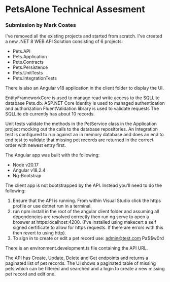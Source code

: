 # PetsAlone Technical Assesment

### Submission by Mark Coates

I've removed all the existing projects and started from scratch.
I've created a new .NET 8 WEB API Solution consisting of 6 projects:

- Pets.API
- Pets.Application
- Pets.Contracts
- Pets.Persistence
- Pets.UnitTests
- Pets.IntegrationTests

There is also an Angular v18 application in the client folder to display the UI.

EntityFrameworkCore is used to manage read write access to the SQLLite database Pets.db.
ASP.NET Core Identity is used to managed authentication and authorization
FluentValidation library is used to validate requests
The SQLLite db currently has about 10 records.

Unit tests validate the methods in the PetService class in the Application project mocking out the calls to the database repositories.
An Integration test is configured to run against an in memory database and does an end to end test to validate that missing pet
records are returned in the correct order with newest entry first.

The Angular app was built with the following:

- Node v20.17
- Angular v18.2.4
- Ng-Bootstrap

The client app is not bootstrapped by the API. Instead you'll need to do the following:

1. Ensure that the API is running. From within Visual Studio click the https profile or use dotnet run in a terminal.
2. run npm install in the root of the angular client folder and assuming all dependencies are resolved correctly
   then run ng serve to open a broswer at https:localhost:4200.
   (I've installed using makecert a self signed certificate to allow for https requests. If there are errors with this then revert to using http).
3. To sign in to create or edit a pet record use: admin@test.com Pa$$w0rd

There is an environment.development.ts file containing the API URL.

The API has Create, Update, Delete and Get endpoints and returns a paginated list of pet records.
The UI shows a paginated table of missing pets which can be filtered and searched and a login to create a new missing pet record and edit one.
